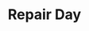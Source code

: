 ---
published: false
title: Repair Day
layout:
permalink: 
category: banner-homepage
slug: repair-day
link: /events/repair-day/
caption:
  display: true
  description: Event, 16th May
  credits: Javier Burón CC-BY-SA
motto:
  display: false
responsive: true
---